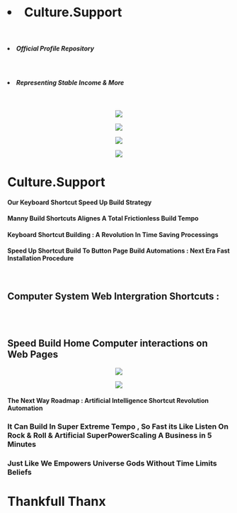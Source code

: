 
<p align="center">
  
  <h1>   <li>  Culture.Support  </li>   </h1>
     </br>
   <h5>    <li>  Official Profile Repository </li> </h5>
    </br>
  <h5>  <li> Representing Stable Income & More </li> </h5>
    </br
</p>

<p align="center">
  <a>
    <img src="https://i.pinimg.com/originals/16/02/b2/1602b26c05ee78120695d592a68b8912.gif">
  </a>
</p>


<p align="center">
  <a>
    <img src="https://camo.githubusercontent.com/fa22a95c9000d4e4914bc5de9fb94adde07fc0123f0f91ed0f2c3b7bd0240fcb/68747470733a2f2f6f63746f6465782e6769746875622e636f6d2f696d616765732f6461667470756e6b746f6361742d74686f6d61732e676966">
  </a>
</p>




<p align="center">
  <a>
    <img src="https://camo.githubusercontent.com/63abdc3407ab5749a6fa046151ee56433f7922da540e1aa8d3b5795200dde75f/68747470733a2f2f6f63746f6465782e6769746875622e636f6d2f696d616765732f6461667470756e6b746f6361742d6775792e676966">
  </a>
</p>




<p align="center">
  <a>
    <img src="https://raw.githubusercontent.com/PolarBearGG/PolarBearGG/master/web-developer.gif">
  </a>
</p>




<h1> Culture.Support </h1>
  
<h4> Our Keyboard Shortcut Speed Up Build Strategy  </h4>

<h4> Manny Build Shortcuts Alignes A Total Frictionless Build Tempo  </h4>

<h4> Keyboard Shortcut Building : A Revolution In Time Saving Processings   </h4>

<h4> Speed Up Shortcut Build To Button Page Build Automations : Next Era Fast Installation Procedure  </h4>

 </br>

<h2> Computer System Web Intergration Shortcuts :  </h2>
 </br>
  </br>
<h2>  Speed Build Home Computer interactions on Web Pages  </h2>



<p align="center">
  <a>
    <img src="https://buffer.com/library/content/images/library/wp-content/uploads/2017/06/keyboard-shortcuts.gif">
  </a>
</p>



<p align="center">
  <a>
    <img src="https://s1.pir.fm/pf/blog/articles/Ccleaner-Mac-Shortcuts-8.gif">
  </a>
</p>



<h4> The Next Way Roadmap : Artificial Intelligence Shortcut Revolution Automation </h4>





<h3> It Can Build In Super Extreme Tempo , So Fast its Like Listen On Rock & Roll & Artificial SuperPowerScaling A Business in 5 Minutes </h3>

<h3> Just Like We Empowers Universe Gods Without Time Limits Beliefs  </h3>









<p align="center">
  <h1> Thankfull Thanx </h1>
</p>
